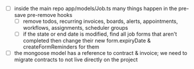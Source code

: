 - [ ] inside the main repo app/models/Job.ts many things happen in the pre-save pre-remove hooks
  - [ ] remove todos, recurring invoices, boards, alerts, appointments, workflows,
        assignments, scheduler groups
  - [ ] if the state or end date is modified, find all job forms that aren't completed
        then change their new form.expiryDate & createFormReminders for them
- [ ] the mongoose model has a reference to contract & invoice; we need to migrate contracts to
      not live directly on the project
